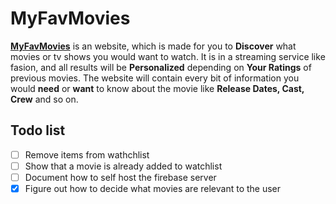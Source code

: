 # MyFavMovies
[**MyFavMovies**](https://puckyeu.github.io/MyFavMovies/) is an website, which is made for you to **Discover** what movies or tv shows you would want to watch. It is in a streaming service like fasion, and all results will be **Personalized** depending on **Your Ratings** of previous movies. The website will contain every bit of information you would **need** or **want** to know about the movie like **Release Dates, Cast, Crew** and so on.

## Todo list
- [ ] Remove items from wathchlist
- [ ] Show that a movie is already added to watchlist
- [ ] Document how to self host the firebase server
- [x] Figure out how to decide what movies are relevant to the user
